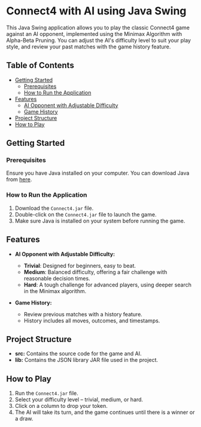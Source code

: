 # Connect4 with AI using Java Swing

This Java Swing application allows you to play the classic Connect4 game against an AI opponent, implemented using the Minimax Algorithm with Alpha-Beta Pruning. You can adjust the AI's difficulty level to suit your play style, and review your past matches with the game history feature.

## Table of Contents

- [Getting Started](#getting-started)
  - [Prerequisites](#prerequisites)
  - [How to Run the Application](#how-to-run-the-application)
- [Features](#features)
  - [AI Opponent with Adjustable Difficulty](#ai-opponent-with-adjustable-difficulty)
  - [Game History](#game-history)
- [Project Structure](#project-structure)
- [How to Play](#how-to-play)

## Getting Started

### Prerequisites

Ensure you have Java installed on your computer. You can download Java from [here](https://www.java.com/en/download/).

### How to Run the Application

1. Download the `Connect4.jar` file.
2. Double-click on the `Connect4.jar` file to launch the game.
3. Make sure Java is installed on your system before running the game.

## Features

- **AI Opponent with Adjustable Difficulty:**
  - **Trivial**: Designed for beginners, easy to beat.
  - **Medium**: Balanced difficulty, offering a fair challenge with reasonable decision times.
  - **Hard**: A tough challenge for advanced players, using deeper search in the Minimax algorithm.

- **Game History:**
  - Review previous matches with a history feature.
  - History includes all moves, outcomes, and timestamps.

## Project Structure

- **src:** Contains the source code for the game and AI.
- **lib:** Contains the JSON library JAR file used in the project.

## How to Play

1. Run the `Connect4.jar` file.
2. Select your difficulty level – trivial, medium, or hard.
3. Click on a column to drop your token.
4. The AI will take its turn, and the game continues until there is a winner or a draw.
